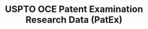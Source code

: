 ---
layout: default
bigquery: https://console.cloud.google.com/bigquery?p=patents-public-data&d=uspto_oce_pair&page=dataset
citation: 'Graham, S. Marco, A., and Miller, A. (2015). “The USPTO Patent Examination
  Research Dataset: A Window on the Process of Patent Examination.”'
contributors: Graham, S. Marco, A., Miller, A.
cost: None
description: The latest version of PatEx (referred to below as the 2020 release) contains
  detailed information on nearly 11.9 million publicly-viewable provisional and non-provisional
  patent applications to the USPTO and over 4.6 million Patent Cooperation Treaty
  (PCT) applications. It is based on data that OCE downloaded from the Patent Examination
  Data System (PEDS) in April, 2021. The PEDS data are sourced from Public PAIR. The
  first time that OCE used PEDS as the basis of PatEx was for the 2019 release. We
  took the PEDS data and organized it into the familiar PatEx data files, which are
  based on the organization of the Public PAIR portal. The data files include information
  on each application’s characteristics, prosecution history, continuation history,
  claims of foreign priority, patent term adjustment history, publication history,
  and correspondence address information.
documentation: 'For the 2019 and later releases, new technical documentation is available
  https://www.uspto.gov/sites/default/files/documents/PatEx-2019-Technical-Doc.pdf


  A document describing the 2014-2017 data sets is available and can be cited as:
  Graham, Stuart J.H. and Marco, Alan C. and Miller, Richard, The USPTO Patent Examination
  Research Dataset: A Window on the Process of Patent Examination (November 30, 2015).
  Available at SSRN: https://ssrn.com/abstract=2702637.'
last_edit: Mon, 04 Apr 2022 19:06:22 GMT
location: https://www.uspto.gov/ip-policy/economic-research/research-datasets/patent-examination-research-dataset-public-pair
maintained_by: EconomicsData@uspto.gov
related_publications: https://ssrn.com/abstract=29956744, https://ssrn.com/abstract=2702637
schema_fields: '[''filing_date'', ''confirm_number'', ''examiner_name_last'', ''inventor_address_type'',
  ''file_location'', ''application_number_pair'', ''appl_status_date'', ''foreign_parent_date'',
  ''inventor_name_last'', ''earliest_pgpub_number'', ''examiner_name_first'', ''disposal_type'',
  ''small_entity_indicator'', ''uspc_subclass'', ''application_type'', ''invention_title'',
  ''correspondence_city'', ''inventor_region_code'', ''correspondence_name_line_1'',
  ''correspondence_country_name'', ''earliest_pgpub_date'', ''inventor_name_middle'',
  ''recorded_date'', ''parent_country'', ''correspondence_region_code'', ''inventor_name_first'',
  ''invention_subject_matter'', ''uspc_class'', ''atty_docket_number'', ''patent_issue_date'',
  ''aia_first_to_file'', ''file_location_date'', ''wipo_pub_number'', ''correspondence_country_code'',
  ''status_description'', ''inventor_country_code'', ''status_code'', ''application_number'',
  ''examiner_id'', ''wipo_pub_date'', ''sequence_number'', ''event_description'',
  ''child_application_number'', ''customer_number'', ''child_filing_date'', ''correspondence_street_line_2'',
  ''continuation_type'', ''parent_country_code'', ''foreign_parent_id'', ''appl_status_code'',
  ''correspondence_postal_code'', ''parent_application_number'', ''correspondence_region_name'',
  ''event_code'', ''correspondence_name_line_2'', ''inventor_rank'', ''examiner_name_middle'',
  ''parent_filing_date'', ''examiner_art_unit'', ''abandon_date'', ''correspondence_street_line_1'',
  ''patent_number'', ''inventor_country_name'']'
shortname: patex
tags:
- patents
- legal
- history
terms_of_use: 'USPTO’s online databases are not designed or intended to be a source
  for bulk downloads of USPTO data when accessed through the website’s interfaces.
  Individuals, companies, IP addresses, or blocks of IP addresses who, in effect,
  deny or decrease service by generating unusually high numbers of database accesses
  (searches, pages, or hits), whether generated manually or in an automated fashion,
  may be denied access to USPTO servers without notice.


  Bulk data products may be separately obtained from the USPTO, either for free or
  at the cost of dissemination. For details, see information on Electronic Bulk Data
  Products: https://www.uspto.gov/learning-and-resources/electronic-bulk-data-products'
title: USPTO OCE Patent Examination Research Data (PatEx)
uuid: 4342caa7-23af-420c-b2f6-6088f133df6a
---